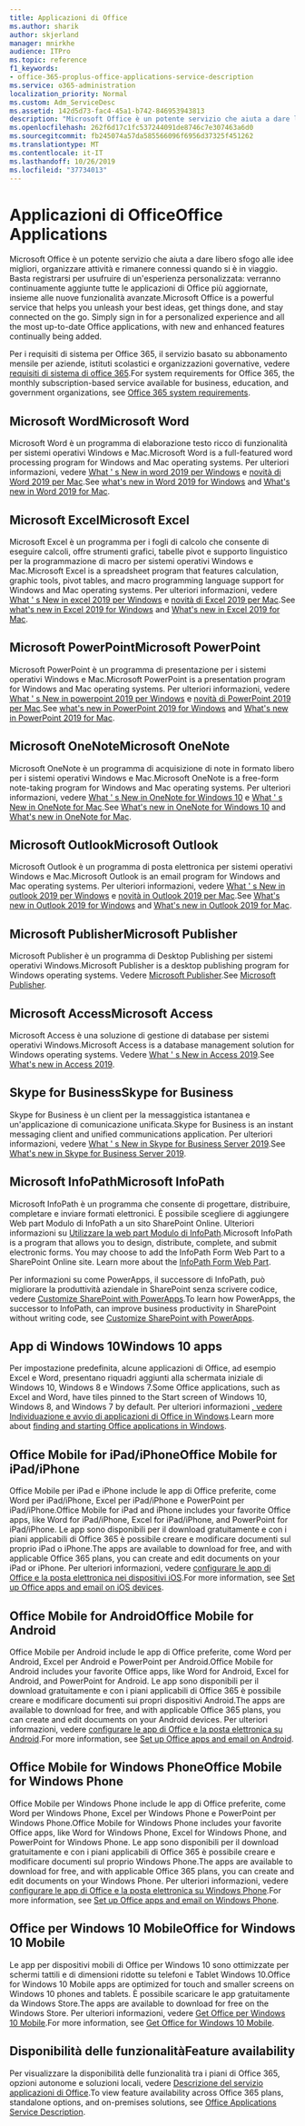 ```yaml
---
title: Applicazioni di Office
ms.author: sharik
author: skjerland
manager: mnirkhe
audience: ITPro
ms.topic: reference
f1_keywords:
- office-365-proplus-office-applications-service-description
ms.service: o365-administration
localization_priority: Normal
ms.custom: Adm_ServiceDesc
ms.assetid: 142d5d73-fac4-45a1-b742-846953943813
description: "Microsoft Office è un potente servizio che aiuta a dare libero sfogo alle idee migliori, organizzare attività e rimanere connessi quando si è in viaggio. Basta registrarsi per usufruire di un'esperienza personalizzata: verranno continuamente aggiunte tutte le applicazioni di Office più aggiornate, insieme alle nuove funzionalità avanzate."
ms.openlocfilehash: 262f6d17c1fc537244091de8746c7e307463a6d0
ms.sourcegitcommit: fb245074a57da585566096f6956d37325f451262
ms.translationtype: MT
ms.contentlocale: it-IT
ms.lasthandoff: 10/26/2019
ms.locfileid: "37734013"
---
```

# <a name="office-applications"></a><span data-ttu-id="75fc8-104">Applicazioni di Office</span><span class="sxs-lookup"><span data-stu-id="75fc8-104">Office Applications</span></span>

<span data-ttu-id="75fc8-p102">Microsoft Office è un potente servizio che aiuta a dare libero sfogo alle idee migliori, organizzare attività e rimanere connessi quando si è in viaggio. Basta registrarsi per usufruire di un'esperienza personalizzata: verranno continuamente aggiunte tutte le applicazioni di Office più aggiornate, insieme alle nuove funzionalità avanzate.</span><span class="sxs-lookup"><span data-stu-id="75fc8-p102">Microsoft Office is a powerful service that helps you unleash your best ideas, get things done, and stay connected on the go. Simply sign in for a personalized experience and all the most up-to-date Office applications, with new and enhanced features continually being added.</span></span>
  
<span data-ttu-id="75fc8-107">Per i requisiti di sistema per Office 365, il servizio basato su abbonamento mensile per aziende, istituti scolastici e organizzazioni governative, vedere [requisiti di sistema di office 365](https://products.office.com/office-system-requirements/#Office365forBEG).</span><span class="sxs-lookup"><span data-stu-id="75fc8-107">For system requirements for Office 365, the monthly subscription-based service available for business, education, and government organizations, see [Office 365 system requirements](https://products.office.com/office-system-requirements/#Office365forBEG).</span></span>
  
## <a name="microsoft-word"></a><span data-ttu-id="75fc8-108">Microsoft Word</span><span class="sxs-lookup"><span data-stu-id="75fc8-108">Microsoft Word</span></span>

<span data-ttu-id="75fc8-109">Microsoft Word è un programma di elaborazione testo ricco di funzionalità per sistemi operativi Windows e Mac.</span><span class="sxs-lookup"><span data-stu-id="75fc8-109">Microsoft Word is a full-featured word processing program for Windows and Mac operating systems.</span></span> <span data-ttu-id="75fc8-110">Per ulteriori informazioni, vedere [What ' s New in word 2019 per Windows](https://support.office.com/article/what-s-new-in-word-2019-for-windows-d3d31e5e-2bb8-4433-80bb-08279beef4b3) e [novità di Word 2019 per Mac](https://support.office.com/article/what-s-new-in-word-2019-for-mac-247e0cd4-a758-4b42-a157-42eb8853aef5).</span><span class="sxs-lookup"><span data-stu-id="75fc8-110">See [what's new in Word 2019 for Windows](https://support.office.com/article/what-s-new-in-word-2019-for-windows-d3d31e5e-2bb8-4433-80bb-08279beef4b3) and [What's new in Word 2019 for Mac](https://support.office.com/article/what-s-new-in-word-2019-for-mac-247e0cd4-a758-4b42-a157-42eb8853aef5).</span></span>
  
## <a name="microsoft-excel"></a><span data-ttu-id="75fc8-111">Microsoft Excel</span><span class="sxs-lookup"><span data-stu-id="75fc8-111">Microsoft Excel</span></span>

<span data-ttu-id="75fc8-112">Microsoft Excel è un programma per i fogli di calcolo che consente di eseguire calcoli, offre strumenti grafici, tabelle pivot e supporto linguistico per la programmazione di macro per sistemi operativi Windows e Mac.</span><span class="sxs-lookup"><span data-stu-id="75fc8-112">Microsoft Excel is a spreadsheet program that features calculation, graphic tools, pivot tables, and macro programming language support for Windows and Mac operating systems.</span></span> <span data-ttu-id="75fc8-113">Per ulteriori informazioni, vedere [What ' s New in excel 2019 per Windows](https://support.office.com/article/what-s-new-in-excel-2019-for-windows-5a201203-1155-4055-82a5-82bf0994631f) e [novità di Excel 2019 per Mac](https://support.office.com/article/what-s-new-in-excel-2019-for-mac-5ce129d3-9e5c-417f-9545-fb6f7b72674d).</span><span class="sxs-lookup"><span data-stu-id="75fc8-113">See [what's new in Excel 2019 for Windows](https://support.office.com/article/what-s-new-in-excel-2019-for-windows-5a201203-1155-4055-82a5-82bf0994631f) and [What's new in Excel 2019 for Mac](https://support.office.com/article/what-s-new-in-excel-2019-for-mac-5ce129d3-9e5c-417f-9545-fb6f7b72674d).</span></span>
  
## <a name="microsoft-powerpoint"></a><span data-ttu-id="75fc8-114">Microsoft PowerPoint</span><span class="sxs-lookup"><span data-stu-id="75fc8-114">Microsoft PowerPoint</span></span>

<span data-ttu-id="75fc8-115">Microsoft PowerPoint è un programma di presentazione per i sistemi operativi Windows e Mac.</span><span class="sxs-lookup"><span data-stu-id="75fc8-115">Microsoft PowerPoint is a presentation program for Windows and Mac operating systems.</span></span> <span data-ttu-id="75fc8-116">Per ulteriori informazioni, vedere [What ' s New in powerpoint 2019 per Windows](https://support.office.com/article/what-s-new-in-powerpoint-2019-for-windows-8355a56a-f643-42d2-8454-784fa9b3d109) e [novità di PowerPoint 2019 per Mac](https://support.office.com/article/what-s-new-in-powerpoint-2019-for-mac-5038ba79-48c5-40f0-adff-11489e5d6fed).</span><span class="sxs-lookup"><span data-stu-id="75fc8-116">See [what's new in PowerPoint 2019 for Windows](https://support.office.com/article/what-s-new-in-powerpoint-2019-for-windows-8355a56a-f643-42d2-8454-784fa9b3d109) and [What's new in PowerPoint 2019 for Mac](https://support.office.com/article/what-s-new-in-powerpoint-2019-for-mac-5038ba79-48c5-40f0-adff-11489e5d6fed).</span></span>
  
## <a name="microsoft-onenote"></a><span data-ttu-id="75fc8-117">Microsoft OneNote</span><span class="sxs-lookup"><span data-stu-id="75fc8-117">Microsoft OneNote</span></span>

<span data-ttu-id="75fc8-118">Microsoft OneNote è un programma di acquisizione di note in formato libero per i sistemi operativi Windows e Mac.</span><span class="sxs-lookup"><span data-stu-id="75fc8-118">Microsoft OneNote is a free-form note-taking program for Windows and Mac operating systems.</span></span> <span data-ttu-id="75fc8-119">Per ulteriori informazioni, vedere [What ' s New in OneNote for Windows 10](https://support.office.com/article/what-s-new-in-onenote-for-windows-10-1477d5de-f4fd-4943-b18a-ff17091161ea) e [What ' s New in OneNote for Mac](https://support.office.com/article/see-what-s-new-in-onenote-for-mac-c82d3f15-252f-452a-89ba-e09fbe418829).</span><span class="sxs-lookup"><span data-stu-id="75fc8-119">See [What's new in OneNote for Windows 10](https://support.office.com/article/what-s-new-in-onenote-for-windows-10-1477d5de-f4fd-4943-b18a-ff17091161ea) and [What's new in OneNote for Mac](https://support.office.com/article/see-what-s-new-in-onenote-for-mac-c82d3f15-252f-452a-89ba-e09fbe418829).</span></span>
  
## <a name="microsoft-outlook"></a><span data-ttu-id="75fc8-120">Microsoft Outlook</span><span class="sxs-lookup"><span data-stu-id="75fc8-120">Microsoft Outlook</span></span>

<span data-ttu-id="75fc8-121">Microsoft Outlook è un programma di posta elettronica per sistemi operativi Windows e Mac.</span><span class="sxs-lookup"><span data-stu-id="75fc8-121">Microsoft Outlook is an email program for Windows and Mac operating systems.</span></span> <span data-ttu-id="75fc8-122">Per ulteriori informazioni, vedere [What ' s New in outlook 2019 per Windows](https://support.office.com/article/what-s-new-in-outlook-2019-for-windows-0c64df36-0908-4ff6-a7fc-573a62800525) e [novità in Outlook 2019 per Mac](https://support.office.com/article/what-s-new-in-outlook-2019-for-mac-05736033-f99e-4cb2-88aa-01e979b0736b).</span><span class="sxs-lookup"><span data-stu-id="75fc8-122">See [What's new in Outlook 2019 for Windows](https://support.office.com/article/what-s-new-in-outlook-2019-for-windows-0c64df36-0908-4ff6-a7fc-573a62800525) and [What's new in Outlook 2019 for Mac](https://support.office.com/article/what-s-new-in-outlook-2019-for-mac-05736033-f99e-4cb2-88aa-01e979b0736b).</span></span>
  
## <a name="microsoft-publisher"></a><span data-ttu-id="75fc8-123">Microsoft Publisher</span><span class="sxs-lookup"><span data-stu-id="75fc8-123">Microsoft Publisher</span></span>

<span data-ttu-id="75fc8-124">Microsoft Publisher è un programma di Desktop Publishing per sistemi operativi Windows.</span><span class="sxs-lookup"><span data-stu-id="75fc8-124">Microsoft Publisher is a desktop publishing program for Windows operating systems.</span></span> <span data-ttu-id="75fc8-125">Vedere [Microsoft Publisher](https://products.office.com/publisher).</span><span class="sxs-lookup"><span data-stu-id="75fc8-125">See [Microsoft Publisher](https://products.office.com/publisher).</span></span>
  
## <a name="microsoft-access"></a><span data-ttu-id="75fc8-126">Microsoft Access</span><span class="sxs-lookup"><span data-stu-id="75fc8-126">Microsoft Access</span></span>

<span data-ttu-id="75fc8-127">Microsoft Access è una soluzione di gestione di database per sistemi operativi Windows.</span><span class="sxs-lookup"><span data-stu-id="75fc8-127">Microsoft Access is a database management solution for Windows operating systems.</span></span> <span data-ttu-id="75fc8-128">Vedere [What ' s New in Access 2019](https://support.office.com/article/what-s-new-in-access-2019-f52c5317-3494-4105-9c56-5a2abb8e0f87).</span><span class="sxs-lookup"><span data-stu-id="75fc8-128">See [What's new in Access 2019](https://support.office.com/article/what-s-new-in-access-2019-f52c5317-3494-4105-9c56-5a2abb8e0f87).</span></span>
  
## <a name="skype-for-business"></a><span data-ttu-id="75fc8-129">Skype for Business</span><span class="sxs-lookup"><span data-stu-id="75fc8-129">Skype for Business</span></span>

<span data-ttu-id="75fc8-130">Skype for Business è un client per la messaggistica istantanea e un'applicazione di comunicazione unificata.</span><span class="sxs-lookup"><span data-stu-id="75fc8-130">Skype for Business is an instant messaging client and unified communications application.</span></span> <span data-ttu-id="75fc8-131">Per ulteriori informazioni, vedere [What ' s New in Skype for Business Server 2019](https://docs.microsoft.com/skypeforbusiness/whats-new).</span><span class="sxs-lookup"><span data-stu-id="75fc8-131">See [What's new in Skype for Business Server 2019](https://docs.microsoft.com/skypeforbusiness/whats-new).</span></span>
  
## <a name="microsoft-infopath"></a><span data-ttu-id="75fc8-132">Microsoft InfoPath</span><span class="sxs-lookup"><span data-stu-id="75fc8-132">Microsoft InfoPath</span></span>

<span data-ttu-id="75fc8-p111">Microsoft InfoPath è un programma che consente di progettare, distribuire, completare e inviare formati elettronici. È possibile scegliere di aggiungere Web part Modulo di InfoPath a un sito SharePoint Online. Ulteriori informazioni su [Utilizzare la web part Modulo di InfoPath](https://go.microsoft.com/fwlink/p/?LinkId=271687).</span><span class="sxs-lookup"><span data-stu-id="75fc8-p111">Microsoft InfoPath is a program that allows you to design, distribute, complete, and submit electronic forms. You may choose to add the InfoPath Form Web Part to a SharePoint Online site. Learn more about the [InfoPath Form Web Part](https://go.microsoft.com/fwlink/p/?LinkId=271687).</span></span>

<span data-ttu-id="75fc8-136">Per informazioni su come PowerApps, il successore di InfoPath, può migliorare la produttività aziendale in SharePoint senza scrivere codice, vedere [Customize SharePoint with PowerApps](https://powerapps.microsoft.com/infopath/).</span><span class="sxs-lookup"><span data-stu-id="75fc8-136">To learn how PowerApps, the successor to InfoPath, can improve business productivity in SharePoint without writing code, see [Customize SharePoint with PowerApps](https://powerapps.microsoft.com/infopath/).</span></span>
  
## <a name="windows-10-apps"></a><span data-ttu-id="75fc8-137">App di Windows 10</span><span class="sxs-lookup"><span data-stu-id="75fc8-137">Windows 10 apps</span></span>

<span data-ttu-id="75fc8-138">Per impostazione predefinita, alcune applicazioni di Office, ad esempio Excel e Word, presentano riquadri aggiunti alla schermata iniziale di Windows 10, Windows 8 e Windows 7.</span><span class="sxs-lookup"><span data-stu-id="75fc8-138">Some Office applications, such as Excel and Word, have tiles pinned to the Start screen of Windows 10, Windows 8, and Windows 7 by default.</span></span> <span data-ttu-id="75fc8-139">Per ulteriori informazioni [, vedere Individuazione e avvio di applicazioni di Office in Windows](https://support.office.com/article/can-t-find-office-applications-in-windows-10-windows-8-or-windows-7-907ce545-6ae8-459b-8d9d-de6764a635d6?ocmsassetID=HA103581103&CTT=1&CorrelationId=03707eae-b946-462a-b3c6-f0fc04f55611&ui=en-US&rs=en-US&ad=US#ID0EAABAAA=Windows_8.1_or_Windows_8).</span><span class="sxs-lookup"><span data-stu-id="75fc8-139">Learn more about [finding and starting Office applications in Windows](https://support.office.com/article/can-t-find-office-applications-in-windows-10-windows-8-or-windows-7-907ce545-6ae8-459b-8d9d-de6764a635d6?ocmsassetID=HA103581103&CTT=1&CorrelationId=03707eae-b946-462a-b3c6-f0fc04f55611&ui=en-US&rs=en-US&ad=US#ID0EAABAAA=Windows_8.1_or_Windows_8).</span></span>
  
## <a name="office-mobile-for-ipadiphone"></a><span data-ttu-id="75fc8-140">Office Mobile for iPad/iPhone</span><span class="sxs-lookup"><span data-stu-id="75fc8-140">Office Mobile for iPad/iPhone</span></span>

<span data-ttu-id="75fc8-141">Office Mobile per iPad e iPhone include le app di Office preferite, come Word per iPad/iPhone, Excel per iPad/iPhone e PowerPoint per iPad/iPhone.</span><span class="sxs-lookup"><span data-stu-id="75fc8-141">Office Mobile for iPad and iPhone includes your favorite Office apps, like Word for iPad/iPhone, Excel for iPad/iPhone, and PowerPoint for iPad/iPhone.</span></span> <span data-ttu-id="75fc8-142">Le app sono disponibili per il download gratuitamente e con i piani applicabili di Office 365 è possibile creare e modificare documenti sul proprio iPad o iPhone.</span><span class="sxs-lookup"><span data-stu-id="75fc8-142">The apps are available to download for free, and with applicable Office 365 plans, you can create and edit documents on your iPad or iPhone.</span></span> <span data-ttu-id="75fc8-143">Per ulteriori informazioni, vedere [configurare le app di Office e la posta elettronica nei dispositivi iOS](https://support.office.com/article/set-up-office-apps-and-email-on-ios-devices-0402b37e-49c4-4419-a030-f34c2013041f?ui=en-US&rs=en-US&ad=US).</span><span class="sxs-lookup"><span data-stu-id="75fc8-143">For more information, see [Set up Office apps and email on iOS devices](https://support.office.com/article/set-up-office-apps-and-email-on-ios-devices-0402b37e-49c4-4419-a030-f34c2013041f?ui=en-US&rs=en-US&ad=US).</span></span>

## <a name="office-mobile-for-android"></a><span data-ttu-id="75fc8-144">Office Mobile for Android</span><span class="sxs-lookup"><span data-stu-id="75fc8-144">Office Mobile for Android</span></span>

<span data-ttu-id="75fc8-145">Office Mobile per Android include le app di Office preferite, come Word per Android, Excel per Android e PowerPoint per Android.</span><span class="sxs-lookup"><span data-stu-id="75fc8-145">Office Mobile for Android includes your favorite Office apps, like Word for Android, Excel for Android, and PowerPoint for Android.</span></span> <span data-ttu-id="75fc8-146">Le app sono disponibili per il download gratuitamente e con i piani applicabili di Office 365 è possibile creare e modificare documenti sui propri dispositivi Android.</span><span class="sxs-lookup"><span data-stu-id="75fc8-146">The apps are available to download for free, and with applicable Office 365 plans, you can create and edit documents on your Android devices.</span></span> <span data-ttu-id="75fc8-147">Per ulteriori informazioni, vedere [configurare le app di Office e la posta elettronica su Android](https://support.office.com/article/set-up-office-apps-and-email-on-android-6ef2ebf2-fc2d-474a-be4a-5a801365c87f?ui=en-US&rs=en-US&ad=US).</span><span class="sxs-lookup"><span data-stu-id="75fc8-147">For more information, see [Set up Office apps and email on Android](https://support.office.com/article/set-up-office-apps-and-email-on-android-6ef2ebf2-fc2d-474a-be4a-5a801365c87f?ui=en-US&rs=en-US&ad=US).</span></span>

## <a name="office-mobile-for-windows-phone"></a><span data-ttu-id="75fc8-148">Office Mobile for Windows Phone</span><span class="sxs-lookup"><span data-stu-id="75fc8-148">Office Mobile for Windows Phone</span></span>

<span data-ttu-id="75fc8-149">Office Mobile per Windows Phone include le app di Office preferite, come Word per Windows Phone, Excel per Windows Phone e PowerPoint per Windows Phone.</span><span class="sxs-lookup"><span data-stu-id="75fc8-149">Office Mobile for Windows Phone includes your favorite Office apps, like Word for Windows Phone, Excel for Windows Phone, and PowerPoint for Windows Phone.</span></span> <span data-ttu-id="75fc8-150">Le app sono disponibili per il download gratuitamente e con i piani applicabili di Office 365 è possibile creare e modificare documenti sul proprio Windows Phone.</span><span class="sxs-lookup"><span data-stu-id="75fc8-150">The apps are available to download for free, and with applicable Office 365 plans, you can create and edit documents on your Windows Phone.</span></span> <span data-ttu-id="75fc8-151">Per ulteriori informazioni, vedere [configurare le app di Office e la posta elettronica su Windows Phone](https://support.office.com/article/set-up-office-apps-and-email-on-windows-phone-9bccc8b8-a321-4d0d-a45e-6e06a3438e43?ui=en-US&rs=en-US&ad=US).</span><span class="sxs-lookup"><span data-stu-id="75fc8-151">For more information, see [Set up Office apps and email on Windows Phone](https://support.office.com/article/set-up-office-apps-and-email-on-windows-phone-9bccc8b8-a321-4d0d-a45e-6e06a3438e43?ui=en-US&rs=en-US&ad=US).</span></span>

## <a name="office-for-windows-10-mobile"></a><span data-ttu-id="75fc8-152">Office per Windows 10 Mobile</span><span class="sxs-lookup"><span data-stu-id="75fc8-152">Office for Windows 10 Mobile</span></span>

<span data-ttu-id="75fc8-153">Le app per dispositivi mobili di Office per Windows 10 sono ottimizzate per schermi tattili e di dimensioni ridotte su telefoni e Tablet Windows 10.</span><span class="sxs-lookup"><span data-stu-id="75fc8-153">Office for Windows 10 Mobile apps are optimized for touch and smaller screens on Windows 10 phones and tablets.</span></span> <span data-ttu-id="75fc8-154">È possibile scaricare le app gratuitamente da Windows Store.</span><span class="sxs-lookup"><span data-stu-id="75fc8-154">The apps are available to download for free on the Windows Store.</span></span> <span data-ttu-id="75fc8-155">Per ulteriori informazioni, vedere [Get Office per Windows 10 Mobile](https://products.office.com/mobile/office-mobile-apps-for-windows).</span><span class="sxs-lookup"><span data-stu-id="75fc8-155">For more information, see [Get Office for Windows 10 Mobile](https://products.office.com/mobile/office-mobile-apps-for-windows).</span></span>
  
## <a name="feature-availability"></a><span data-ttu-id="75fc8-156">Disponibilità delle funzionalità</span><span class="sxs-lookup"><span data-stu-id="75fc8-156">Feature availability</span></span>

<span data-ttu-id="75fc8-157">Per visualizzare la disponibilità delle funzionalità tra i piani di Office 365, opzioni autonome e soluzioni locali, vedere [Descrizione del servizio applicazioni di Office](office-applications-service-description.md).</span><span class="sxs-lookup"><span data-stu-id="75fc8-157">To view feature availability across Office 365 plans, standalone options, and on-premises solutions, see [Office Applications Service Description](office-applications-service-description.md).</span></span>
  